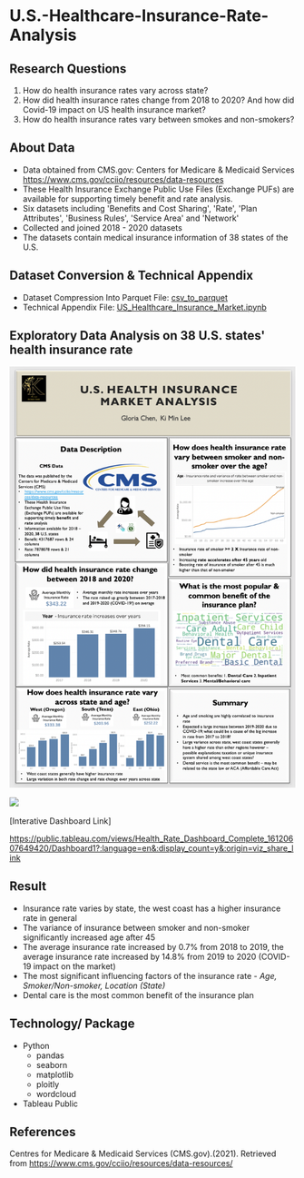 # U.S.-Healthcare-Insurance-Rate-Analysis

## Research Questions
1. How do health insurance rates vary across state?
2. How did health insurance rates change from 2018 to 2020? And how did Covid-19 impact on US health insurance market?
3. How do health insurance rates vary between smokes and non-smokers?

## About Data
- Data obtained from CMS.gov: Centers for Medicare & Medicaid Services
https://www.cms.gov/cciio/resources/data-resources
- These Health Insurance Exchange Public Use Files (Exchange PUFs) are available for supporting timely benefit and rate analysis.
- Six datasets including 'Benefits and Cost Sharing', 'Rate', 'Plan Attributes', 'Business Rules', 'Service Area' and 'Network'
- Collected and joined 2018 - 2020 datasets
- The datasets contain medical insurance information of 38 states of the U.S.

## Dataset Conversion & Technical Appendix
* Dataset Compression Into Parquet File: [csv_to_parquet](https://github.com/GloriaChen0715/U.S.-Healthcare-Insurance-Rate-Analysis/blob/main/csv_to_parquet.ipynb)
* Technical Appendix File: [US_Healthcare_Insurance_Market.ipynb]()

##  Exploratory Data Analysis on 38 U.S. states' health insurance rate

![Screenshot](Insurance_rate_poster.png)

<div class='tableauPlaceholder' id='viz1612078238385' style='position: relative'><noscript><a href='#'><img alt=' ' src='https:&#47;&#47;public.tableau.com&#47;static&#47;images&#47;He&#47;Health_Rate_Dashboard_Complete_16120607649420&#47;Dashboard1&#47;1_rss.png' style='border: none' /></a></noscript><object class='tableauViz'  style='display:none;'><param name='host_url' value='https%3A%2F%2Fpublic.tableau.com%2F' /> <param name='embed_code_version' value='3' /> <param name='site_root' value='' /><param name='name' value='Health_Rate_Dashboard_Complete_16120607649420&#47;Dashboard1' /><param name='tabs' value='no' /><param name='toolbar' value='yes' /><param name='static_image' value='https:&#47;&#47;public.tableau.com&#47;static&#47;images&#47;He&#47;Health_Rate_Dashboard_Complete_16120607649420&#47;Dashboard1&#47;1.png' /> <param name='animate_transition' value='yes' /><param name='display_static_image' value='yes' /><param name='display_spinner' value='yes' /><param name='display_overlay' value='yes' /><param name='display_count' value='yes' /><param name='language' value='en' /></object></div>                <script type='text/javascript'>                    var divElement = document.getElementById('viz1612078238385');                    var vizElement = divElement.getElementsByTagName('object')[0];                    if ( divElement.offsetWidth > 800 ) { vizElement.style.width='1300px';vizElement.style.height='927px';} else if ( divElement.offsetWidth > 500 ) { vizElement.style.width='1300px';vizElement.style.height='927px';} else { vizElement.style.width='100%';vizElement.style.height='2377px';}                     var scriptElement = document.createElement('script');                    scriptElement.src = 'https://public.tableau.com/javascripts/api/viz_v1.js';                    vizElement.parentNode.insertBefore(scriptElement, vizElement);                </script>


[Interative Dashboard Link]

https://public.tableau.com/views/Health_Rate_Dashboard_Complete_16120607649420/Dashboard1?:language=en&:display_count=y&:origin=viz_share_link


## Result
* Insurance rate varies by state, the west coast has a higher insurance rate in general
* The variance of insurance between smoker and non-smoker significantly increased age after 45 
* The average insurance rate increased by 0.7% from 2018 to 2019, the average insurance rate increased by 14.8% from 2019 to 2020 (COVID-19 impact on the market)
* The most significant influencing factors of the insurance rate - *Age, Smoker/Non-smoker, Location (State)*
* Dental care is the most common benefit of the insurance plan

## Technology/ Package
* Python
  * pandas
  * seaborn
  * matplotlib
  * ploitly
  * wordcloud
* Tableau Public

## References
Centres for Medicare & Medicaid Services (CMS.gov).(2021). Retrieved from https://www.cms.gov/cciio/resources/data-resources/

